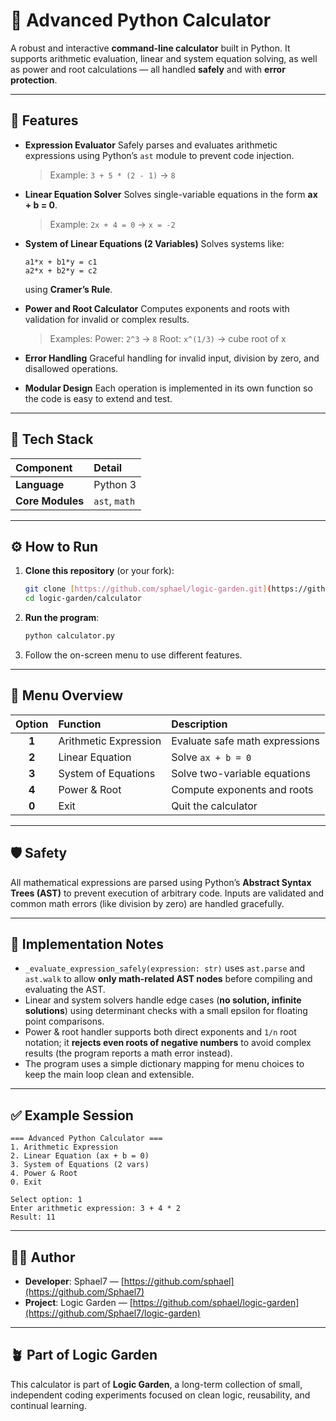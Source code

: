 # 🧮 Advanced Python Calculator

A robust and interactive **command-line calculator** built in Python.
It supports arithmetic evaluation, linear and system equation solving, as well as power and root calculations — all handled **safely** and with **error protection**.

---

## 🚀 Features

-   **Expression Evaluator**
    Safely parses and evaluates arithmetic expressions using Python’s `ast` module to prevent code injection.
    > Example: `3 + 5 * (2 - 1)` → `8`

-   **Linear Equation Solver**
    Solves single-variable equations in the form **ax + b = 0**.
    > Example: `2x + 4 = 0` → `x = -2`

-   **System of Linear Equations (2 Variables)**
    Solves systems like:
    ```text
    a1*x + b1*y = c1  
    a2*x + b2*y = c2
    ```
    using **Cramer’s Rule**.

-   **Power and Root Calculator**
    Computes exponents and roots with validation for invalid or complex results.
    > Examples:
    > Power: `2^3` → `8`
    > Root: `x^(1/3)` → cube root of x

-   **Error Handling**
    Graceful handling for invalid input, division by zero, and disallowed operations.

-   **Modular Design**
    Each operation is implemented in its own function so the code is easy to extend and test.

---

## 🧰 Tech Stack

| Component | Detail |
| :--- | :--- |
| **Language** | Python 3 |
| **Core Modules** | `ast`, `math` |

---

## ⚙️ How to Run

1.  **Clone this repository** (or your fork):

    ```bash
    git clone [https://github.com/sphael/logic-garden.git](https://github.com/sphael/logic-garden.git)
    cd logic-garden/calculator
    ```

2.  **Run the program**:

    ```bash
    python calculator.py
    ```

3.  Follow the on-screen menu to use different features.

---

## 🧩 Menu Overview

| Option | Function | Description |
| :---: | :--- | :--- |
| **1** | Arithmetic Expression | Evaluate safe math expressions |
| **2** | Linear Equation | Solve `ax + b = 0` |
| **3** | System of Equations | Solve two-variable equations |
| **4** | Power & Root | Compute exponents and roots |
| **0** | Exit | Quit the calculator |

---

## 🛡️ Safety

All mathematical expressions are parsed using Python’s **Abstract Syntax Trees (AST)** to prevent execution of arbitrary code. Inputs are validated and common math errors (like division by zero) are handled gracefully.

---

## 🧩 Implementation Notes

-   `_evaluate_expression_safely(expression: str)` uses `ast.parse` and `ast.walk` to allow **only math-related AST nodes** before compiling and evaluating the AST.
-   Linear and system solvers handle edge cases (**no solution, infinite solutions**) using determinant checks with a small epsilon for floating point comparisons.
-   Power & root handler supports both direct exponents and `1/n` root notation; it **rejects even roots of negative numbers** to avoid complex results (the program reports a math error instead).
-   The program uses a simple dictionary mapping for menu choices to keep the main loop clean and extensible.

---

##
## ✅ Example Session

```text
=== Advanced Python Calculator ===
1. Arithmetic Expression
2. Linear Equation (ax + b = 0)
3. System of Equations (2 vars)
4. Power & Root
0. Exit

Select option: 1
Enter arithmetic expression: 3 + 4 * 2
Result: 11
```

---

## 👨‍💻 Author

-   **Developer**: Sphael7 — [https://github.com/sphael](https://github.com/Sphael7)
-   **Project**: Logic Garden — [https://github.com/sphael/logic-garden](https://github.com/Sphael7/logic-garden)

---

## 🪴 Part of Logic Garden

This calculator is part of **Logic Garden**, a long-term collection of small, independent coding experiments focused on clean logic, reusability, and continual learning.
